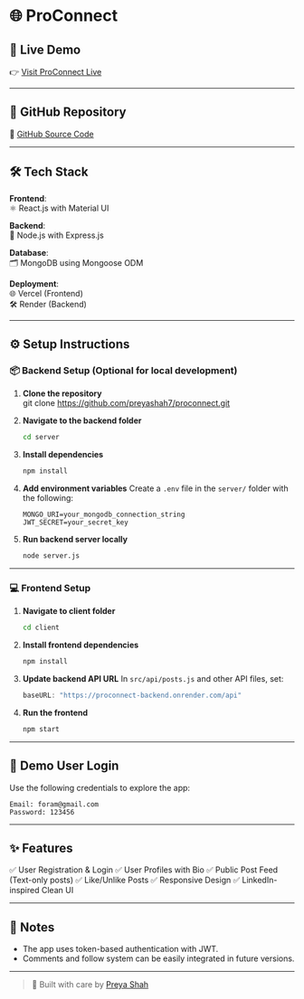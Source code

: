 # 🌐 ProConnect

## 🚀 Live Demo

👉 [Visit ProConnect Live](https://proconnect-wheat.vercel.app/)

---

## 📂 GitHub Repository

📎 [GitHub Source Code](https://github.com/preyashah7/proconnect)

---

## 🛠️ Tech Stack

**Frontend**:  
⚛️ React.js with Material UI  

**Backend**:  
🚀 Node.js with Express.js  

**Database**:  
🗂 MongoDB using Mongoose ODM  

**Deployment**:  
🌐 Vercel (Frontend)  
🛠 Render (Backend)

---

## ⚙️ Setup Instructions

### 📦 Backend Setup (Optional for local development)

1. **Clone the repository**  
   git clone https://github.com/preyashah7/proconnect.git

2. **Navigate to the backend folder**

   ```bash
   cd server
   ```

3. **Install dependencies**

   ```bash
   npm install
   ```

4. **Add environment variables**
   Create a `.env` file in the `server/` folder with the following:

   ```
   MONGO_URI=your_mongodb_connection_string
   JWT_SECRET=your_secret_key
   ```

5. **Run backend server locally**

   ```bash
   node server.js
   ```

---

### 💻 Frontend Setup

1. **Navigate to client folder**

   ```bash
   cd client
   ```

2. **Install frontend dependencies**

   ```bash
   npm install
   ```

3. **Update backend API URL**
   In `src/api/posts.js` and other API files, set:

   ```js
   baseURL: "https://proconnect-backend.onrender.com/api"
   ```

4. **Run the frontend**

   ```bash
   npm start
   ```

---

## 👤 Demo User Login

Use the following credentials to explore the app:

```
Email: foram@gmail.com  
Password: 123456
```

---

## ✨ Features

✅ User Registration & Login
✅ User Profiles with Bio
✅ Public Post Feed (Text-only posts)
✅ Like/Unlike Posts
✅ Responsive Design
✅ LinkedIn-inspired Clean UI

---

## 📌 Notes

* The app uses token-based authentication with JWT.
* Comments and follow system can be easily integrated in future versions.

---

> 💼 Built with care by [Preya Shah](https://github.com/preyashah7)


